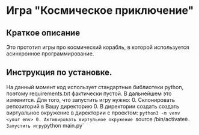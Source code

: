 # Игра "Космическое приключение"
## Краткое описание
Это прототип игры про космический корабль, в которой используется асинхронное программирование.
## Инструкция по установке.
На данный момент код использует стандартные библиотеки python, поэтому requirements.txt фактически пустой. В дальнейшем это изменится. Для того, что запустить игру нужно:
0. Склонировать репозиторий в Вашу директорию
0. В директории создать создать виртуальное окружение в директории с проектом: `python3 -m venv <your env>
0. Активировать виртульное окружение `source <your env>/bin/activate`
0. Запустить игру `python main.py`


